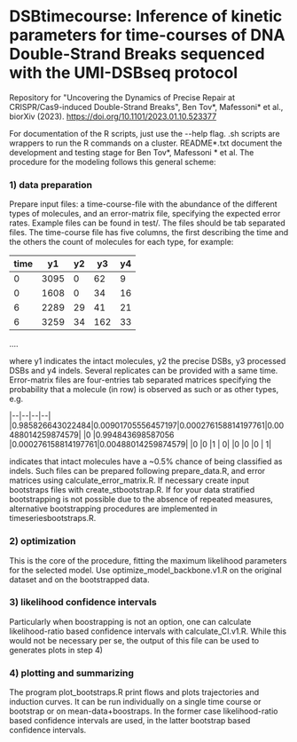 # DSBtimecourse: Inference of kinetic parameters for time-courses of DNA Double-Strand Breaks sequenced with the UMI-DSBseq protocol 

Repository for "Uncovering the Dynamics of Precise Repair at CRISPR/Cas9-induced Double-Strand Breaks", Ben Tov*, Mafessoni* et al., biorXiv (2023). 
https://doi.org/10.1101/2023.01.10.523377 

For documentation of the R scripts, just use the --help flag.
.sh scripts are wrappers to run the R commands on a cluster.
README*.txt document the development and testing stage for Ben Tov*, Mafessoni * et al.
The procedure for the modeling follows this general scheme:

### 1) data preparation
Prepare input files: a time-course-file with the abundance of the different types of molecules, and an error-matrix file, specifying the expected error rates. Example files can be found in test/. The files should be tab separated files. The time-course file has five columns, the first describing the time and the others the count of molecules for each type, for example:

|time|    y1|      y2|      y3|      y4|
|----|------|--------|--------|--------|
|0   | 3095 |   0    |   62   |   9    |
|0   | 1608 |   0    |   34   |   16   |
|6   | 2289 |  29    |   41   |   21   |
|6   | 3259 |  34    |  162   |   33   |

....

where y1 indicates the intact molecules, y2 the precise DSBs, y3 processed DSBs and y4 indels. Several replicates can be provided with a same time.
Error-matrix files are four-entries tab separated matrices specifying the probability that a molecule (in row) is observed as such or as other types, e.g.

|--|--|--|--|
|0.985826643022484|0.00901705556457197|0.000276158814197761|0.00488014259874579|
|0                |0.994843698587056  |0.000276158814197761|0.00488014259874579|
|0                |0                  |1                   |                  0|
|0                |0                  |0                   |                  1|

indicates that intact molecules have a ~0.5% chance of being classified as indels. Such files can be prepared following prepare_data.R, and error matrices using calculate_error_matrix.R. If necessary create input bootstraps files with create_stbootstrap.R. If for your data stratified bootstrapping is not possible due to the absence of repeated measures, alternative bootstrapping procedures are implemented in timeseriesbootstraps.R.

### 2) optimization
This is the core of the procedure, fitting the maximum likelihood parameters for the selected model. Use optimize_model_backbone.v1.R on the original dataset and on the bootstrapped data.

### 3) likelihood confidence intervals
Particularly when boostrapping is not an option, one can calculate likelihood-ratio based confidence intervals with calculate_CI.v1.R. While this would not be necessary per se, the output of this file can be used to generates plots in step 4)

### 4) plotting and summarizing
The program plot_bootstraps.R print flows and plots trajectories and induction curves. It can be run individually on a single time course or bootstrap or on mean-data+boostraps. In the former case likelihood-ratio based confidence intervals are used, in the latter bootstrap based confidence intervals.

